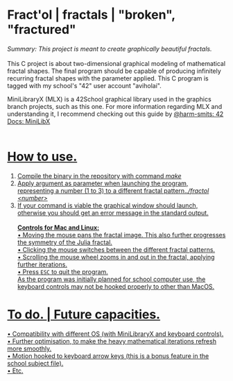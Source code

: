 # Fract'ol | fractals | "broken", "fractured"
<i>Summary: This project is meant to create graphically beautiful fractals.</i><br><br>
This C project is about two-dimensional graphical modeling of mathematical fractal shapes. The final program should be capable of producing infinitely recurring fractal shapes with the parameter applied. This C program is tagged with my school's "42" user account "aviholai".

MiniLibraryX (MLX) is a 42School graphical library used in the graphics branch projects, such as this one. For more information regarding MLX and understanding it, I recommend checking out this guide by <a href="https://github.com/harm-smits">@harm-smits</href>: <a href="https://harm-smits.github.io/42docs/libs/minilibx/introduction.html">42 Docs: MiniLibX</href><br><br>

# How to use.
1. Compile the binary in the repository with command <i>make</i> 
2. Apply argument as parameter when launching the program, representing a number (1 to 3) to a different fractal pattern.<i>./fractol \<number> </i>
3. If your command is viable the graphical window should launch, otherwise you should get an error message in the standard output. <br><br> 
<b>Controls for Mac and Linux:</b> <br> 
• Moving the mouse pans the fractal image. This also further progresses the symmetry of the Julia fractal. <br>
• Clicking the mouse switches between the different fractal patterns. <br>
• Scrolling the mouse wheel zooms in and out in the fractal, applying further iterations. <br>
• Press `ESC` to quit the program. <br>
As the program was initially planned for school computer use, the keyboard controls may not be hooked properly to other than MacOS.

# To do. | Future capacities.

• Compatibility with different OS (with MiniLibraryX and keyboard controls). <br>
• Further optimisation, to make the heavy mathematical iterations refresh more smoothly. <br>
• Motion hooked to keyboard arrow keys (this is a bonus feature in the school subject file). <br>
• Etc. <br>
